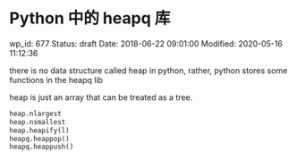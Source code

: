 # Python 中的 heapq 库


wp_id: 677
Status: draft
Date: 2018-06-22 09:01:00
Modified: 2020-05-16 11:12:36


there is no data structure called heap in python, rather, python stores some functions in the heapq lib

heap is just an array that can be treated as a tree.

```py
heap.nlargest
heap.nsmallest
heap.heapify(l)
heapq.heappop()
heapq.heappush()
```